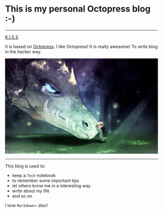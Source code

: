 # This is my personal Octopress blog :-)

---

[K.I.S.S](http://metooit.github.com)

It is based on [Octopress](http://octopress.org). I like Octopress! It is really awesome! To write blog in the hacker way.

![background](/pictures/background.jpg)

---

This blog is used to:
* keep a `Tech` notebook
* to remember some important tips
* let others know me in a interesting way
* write about my life
* and so on

I love `Markdown`~ also!
